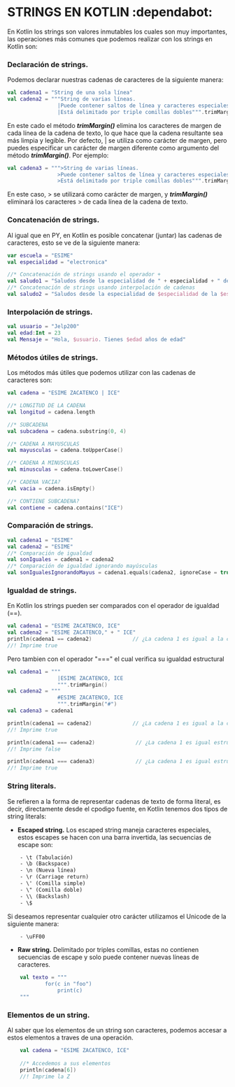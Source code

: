 # STRINGS EN KOTLIN :dependabot:
En Kotlin los strings son valores inmutables los cuales son muy importantes, las operaciones más comunes que podemos realizar con los strings en Kotlin
son:

### Declaración de strings.
Podemos declarar nuestras cadenas de caracteres de la siguiente manera:
```kt
val cadena1 = "String de una sola línea"
val cadena2 = """String de varias líneas.
                |Puede contener saltos de línea y caracteres especiales.
                |Está delimitado por triple comillas dobles""".trimMargin()
```
En este cado el método <b><i>trimMargin()</i></b> elimina los caracteres de margen de cada línea de la cadena de texto, lo que hace que la cadena resultante sea más
limpia y legible. Por defecto, | se utiliza como carácter de margen, pero puedes especificar un carácter de margen diferente como argumento del método
<b><i>trimMargin()</i></b>. Por ejemplo:
```kt
val cadena3 = """>String de varias líneas.
                >Puede contener saltos de línea y caracteres especiales.
                >Está delimitado por triple comillas dobles""".trimMargin(">")
```
En este caso, > se utilizará como carácter de margen, y <b><i>trimMargin()</i></b> eliminará los caracteres > de cada línea de la cadena de texto.

### Concatenación de strings.
Al igual que en PY, en Kotlin es posible concatenar (juntar) las cadenas de caracteres, esto se ve de la siguiente manera:
```kt
var escuela = "ESIME"
val especialidad = "electronica"

//* Concatenación de strings usando el operador +
val saludo1 = "Saludos desde la especialidad de " + especialidad + " de la " + escuela
//* Concatenación de strings usando interpolación de cadenas
val saludo2 = "Saludos desde la especialidad de $especialidad de la $escuela"
```

### Interpolación de strings.
```kt
val usuario = "Jelp200"
val edad:Int = 23
val Mensaje = "Hola, $usuario. Tienes $edad años de edad"
```

### Métodos útiles de strings.
Los métodos más útiles que podemos utilizar con las cadenas de caracteres son:
```kt
val cadena = "ESIME ZACATENCO | ICE"

//* LONGITUD DE LA CADENA
val longitud = cadena.length

//* SUBCADENA
val subcadena = cadena.substring(0, 4)

//* CADENA A MAYUSCULAS
val mayusculas = cadena.toUpperCase()

//* CADENA A MINUSCULAS
val minusculas = cadena.toLowerCase()

//* CADENA VACIA?
val vacia = cadena.isEmpty()

//* CONTIENE SUBCADENA?
val contiene = cadena.contains("ICE")
```

### Comparación de strings.
```kt
val cadena1 = "ESIME"
val cadena2 = "ESIME"
//* Comparación de igualdad
val sonIguales = cadena1 = cadena2
//* Comparación de igualdad ignorando mayúsculas
val sonIgualesIgnorandoMayus = cadena1.equals(cadena2, ignoreCase = true)
```

### Igualdad de strings.
En Kotlin los strings pueden ser comparados con el operador de igualdad (==).
```kt
val cadena1 = "ESIME ZACATENCO, ICE"
val cadena2 = "ESIME ZACATENCO," + " ICE"
println(cadena1 == cadena2)             // ¿La cadena 1 es igual a la cadena 2?
//! Imprime true
```
Pero tambien con el operador "===" el cual verifica su igualdad estructural
```kt
val cadena1 = """
                |ESIME ZACATENCO, ICE
                """.trimMargin()
val cadena2 = """
                #ESIME ZACATENCO, ICE
                """.trimMargin("#")
val cadena3 = cadena1

println(cadena1 == cadena2)             // ¿La cadena 1 es igual a la cadena 2?
//! Imprime true

println(cadena1 === cadena2)             // ¿La cadena 1 es igual estructuralmente a la cadena 2?
//! Imprime false

println(cadena1 === cadena3)             // ¿La cadena 1 es igual estructuralmente a la cadena 3?
//! Imprime true
```

### String literals.
Se refieren a la forma de representar cadenas de texto de forma literal, es decir, directamente desde el cpodigo fuente, en Kotlin tenemos dos tipos de
string literals:
- <b>Escaped string.</b> Los escaped string maneja caracteres especiales, estos escapes se hacen con una barra invertida, las secuencias de escape son:
```txt
    - \t (Tabulación)
    - \b (Backspace)
    - \n (Nueva línea)
    - \r (Carriage return)
    - \' (Comilla simple)
    - \" (Comilla doble)
    - \\ (Backslash)
    - \$
```
Si deseamos representar cualquier otro carácter utilizamos el Unicode de la siguiente manera:
```txt
    - \uFF00
```

- <b>Raw string.</b> Delimitado por triples comillas, estas no contienen secuencias de escape y solo puede contener nuevas líneas de caracteres.
```kt
    val texto = """
            for(c in "foo")
                print(c)
    """
```

### Elementos de un string.
Al saber que los elementos de un string son caracteres, podemos accesar a estos elementos a traves de una operación.
```kt
    val cadena = "ESIME ZACATENCO, ICE"
    
    //* Accedemos a sus elementos
    println(cadena[6])
    //! Imprime la Z
```
